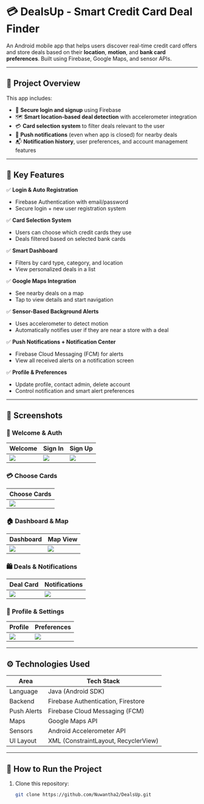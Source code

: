 # 💳 DealsUp - Smart Credit Card Deal Finder

An Android mobile app that helps users discover real-time credit card offers and store deals based on their **location**, **motion**, and **bank card preferences**. Built using Firebase, Google Maps, and sensor APIs.

---

## 📌 Project Overview

This app includes:
- 🔐 **Secure login and signup** using Firebase  
- 🗺️ **Smart location-based deal detection** with accelerometer integration  
- 💳 **Card selection system** to filter deals relevant to the user  
- 🔔 **Push notifications** (even when app is closed) for nearby deals  
- 📬 **Notification history**, user preferences, and account management features  

---

## 🎯 Key Features

✅ **Login & Auto Registration**  
- Firebase Authentication with email/password  
- Secure login + new user registration system  

✅ **Card Selection System**  
- Users can choose which credit cards they use  
- Deals filtered based on selected bank cards  

✅ **Smart Dashboard**  
- Filters by card type, category, and location  
- View personalized deals in a list  

✅ **Google Maps Integration**  
- See nearby deals on a map  
- Tap to view details and start navigation  

✅ **Sensor-Based Background Alerts**  
- Uses accelerometer to detect motion  
- Automatically notifies user if they are near a store with a deal  

✅ **Push Notifications + Notification Center**  
- Firebase Cloud Messaging (FCM) for alerts  
- View all received alerts on a notification screen  

✅ **Profile & Preferences**  
- Update profile, contact admin, delete account  
- Control notification and smart alert preferences  

---

## 🧪 Screenshots

### 🏁 Welcome & Auth

| Welcome | Sign In | Sign Up |
|--------|---------|---------|
| ![](Screenshots/splash.png) | ![](Screenshots/signin.png) | ![](Screenshots/signup.png) |

### 💳 Choose Cards

| Choose Cards |
|--------------|
| ![](Screenshots/choose_cards.png) |

### 🏠 Dashboard & Map

| Dashboard | Map View |
|-----------|----------|
| ![](Screenshots/dashboard.png) | ![](Screenshots/map_view.png) |

### 🛍️ Deals & Notifications

| Deal Card | Notifications |
|-----------|---------------|
| ![](Screenshots/deal_card.png) | ![](Screenshots/notifications.png) |

### 👤 Profile & Settings

| Profile | Preferences |
|---------|-------------|
| ![](Screenshots/profile.png) | ![](Screenshots/notification_pref.png) |

---

## ⚙️ Technologies Used

| Area        | Tech Stack                           |
|-------------|---------------------------------------|
| Language    | Java (Android SDK)                    |
| Backend     | Firebase Authentication, Firestore    |
| Push Alerts | Firebase Cloud Messaging (FCM)        |
| Maps        | Google Maps API                       |
| Sensors     | Android Accelerometer API             |
| UI Layout   | XML (ConstraintLayout, RecyclerView)  |

---

## 🚀 How to Run the Project

1. Clone this repository:
   ```bash
   git clone https://github.com/Nuwantha2/DealsUp.git

